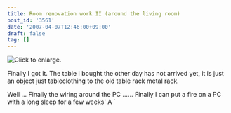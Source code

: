 ```yaml
---
title: Room renovation work II (around the living room)
post_id: '3561'
date: '2007-04-07T12:46:00+09:00'
draft: false
tag: []
---
```


![Click to enlarge.](/image/mixi/2007/396876730_136_s.jpg)

Finally I got it. The table I bought the other day has not arrived yet, it is just an object just tableclothing to the old table rack metal rack.

Well ... Finally the wiring around the PC ...... Finally I can put a fire on a PC with a long sleep for a few weeks' A `